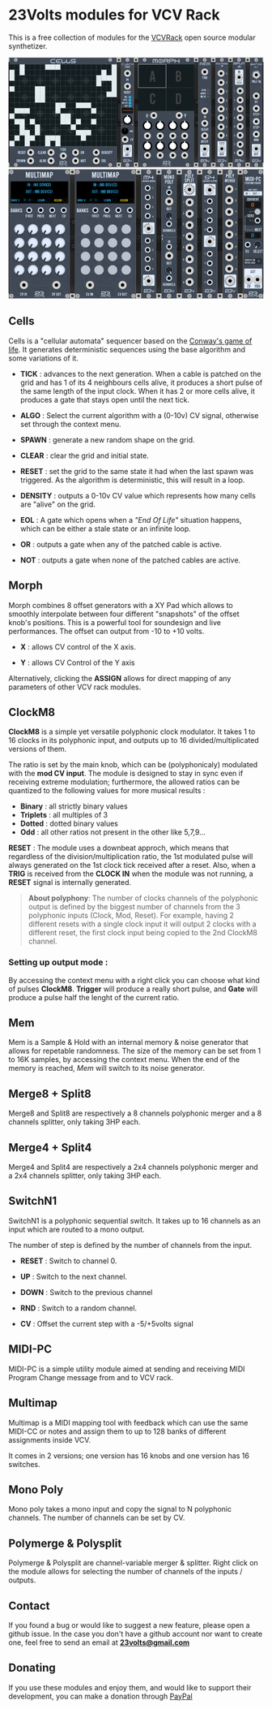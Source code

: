 # 23Volts modules for VCV Rack

This is a free collection of modules for the [VCVRack](http://vcvrack.com) open source modular synthetizer.  

![23volts](res/img/23v-modules.png)
![23volts](res/img/23v-modules-2.png)

## Cells

Cells is a "cellular automata" sequencer based on the [Conway's game of life](https://en.wikipedia.org/wiki/Conway%27s_Game_of_Life). It generates deterministic sequences using the base algorithm and some variations of it.  

- **TICK** : advances to the next generation. When a cable is patched on the grid and has 1 of its 4 neighbours cells alive, it produces a short pulse of the same length of the input clock. When it has 2 or more cells alive, it produces a gate that stays open until the next tick. 

- **ALGO** : Select the current algorithm with a (0-10v) CV signal, otherwise set through the context menu.

- **SPAWN** : generate a new random shape on the grid.

- **CLEAR** : clear the grid and initial state.

- **RESET** : set the grid to the same state it had when the last spawn was triggered. As the algorithm is deterministic, this will result in a loop.

- **DENSITY** : outputs a 0-10v CV value which represents how many cells are "alive" on the grid. 

- **EOL** : A gate which opens when a *"End Of Life"* situation happens, which can be either a stale state or an infinite loop. 

- **OR** : outputs a gate when any of the patched cable is active.

- **NOT** : outputs a gate when none of the patched cables are active. 

## Morph

Morph combines 8 offset generators with a XY Pad which allows to smoothly interpolate between four different "snapshots" of the offset knob's positions. This is a powerful tool for soundesign and live performances. The offset can output from -10  to +10 volts.  

- **X** : allows CV control of the X axis. 

- **Y** : allows CV Control of the Y axis

Alternatively, clicking the **ASSIGN** allows for direct mapping of any parameters of other VCV rack modules. 

## ClockM8

**ClockM8** is a simple yet versatile polyphonic clock modulator. It takes 1 to 16 clocks in its polyphonic input, and outputs up to 16 divided/multiplicated versions of them. 

The ratio is set by the main knob, which can be (polyphonicaly) modulated with the **mod CV input**. The module is designed to stay in sync even if receiving extreme modulation; furthermore, the allowed ratios can be quantized to the following values for more musical results : 

- **Binary** : all strictly binary values 
- **Triplets** : all multiples of 3 
- **Dotted** : dotted binary values
- **Odd** : all other ratios not present in the other like 5,7,9...

**RESET** : The module uses a downbeat approch, which means that regardless of the division/multiplication ratio, the 1st modulated pulse will always generated on the 1st clock tick received after a reset. Also, when a **TRIG** is received from the **CLOCK IN** when the module was not running, a **RESET** signal is internally generated.   

> **About polyphony**: The number of clocks channels of the polyphonic output is defined by the biggest number of channels from the 3 polyphonic inputs (Clock, Mod, Reset). For example, having 2 different resets with a single clock input it will output 2 clocks with a different reset, the first clock input being copied to the 2nd ClockM8 channel.
   

### Setting up output mode : 

By accessing the context menu with a right click you can choose what kind of pulses **ClockM8**. **Trigger** will produce a really short pulse, and **Gate** will produce a pulse half the lenght of the current ratio. 



## Mem

Mem is a Sample & Hold with an internal memory & noise generator that allows for repetable randomness. The size of the memory can be set from 1 to 16K samples, by accessing the context menu. When the end of the memory is reached, *Mem* will switch to its noise generator.  

## Merge8 + Split8

Merge8 and Split8 are respectively a 8 channels polyphonic merger and a 8 channels splitter, only taking 3HP each.

## Merge4 + Split4

Merge4 and Split4 are respectively a 2x4 channels polyphonic merger and a 2x4 channels splitter, only taking 3HP each.

## SwitchN1

SwitchN1 is a polyphonic sequential switch. It takes up to 16 channels as an input which are routed to a mono output. 

The number of step is defined by the number of channels from the input.

- **RESET** : Switch to channel 0. 

- **UP** : Switch to the next channel.

- **DOWN** : Switch to the previous channel

- **RND** : Switch to a random channel. 

- **CV** : Offset the current step with a -5/+5volts signal

## MIDI-PC

MIDI-PC is a simple utility module aimed at sending and receiving MIDI Program Change message from and to VCV rack.

## Multimap

Multimap is a MIDI mapping tool with feedback which can use the same MIDI-CC or notes and assign them to up to 128 banks of different assignments inside VCV. 

It comes in 2 versions; one version has 16 knobs and one version has 16 switches.

## Mono Poly

Mono poly takes a mono input and copy the signal to N polyphonic channels. The number of channels can be set by CV.

## Polymerge & Polysplit

Polymerge & Polysplit are channel-variable merger & splitter. Right click on the module allows for selecting the number of channels of the inputs / outputs.

## Contact

If you found a bug or would like to suggest a new feature, please open a github issue. In the case you don't have a github account nor want to create one, feel free to send an email at **23volts@gmail.com**

## Donating

If you use these modules and enjoy them, and would like to support their development, you can make a donation through [PayPal](https://www.paypal.me/23volts)  